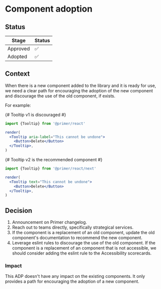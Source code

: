 # Component adoption

## Status

| Stage    | Status |
| -------- | ------ |
| Approved | ✅     |
| Adopted  | ✅     |

## Context

When there is a new component added to the library and it is ready for use, we need a clear path for encouraging the adoption of the new component and discourage the use of the old component, if exists.

For example:

{# Tooltip v1 is discouraged #}

```jsx
import {Tooltip} from '@primer/react'

render(
  <Tooltip aria-label="This cannot be undone">
    <Button>Delete</Button>
  </Tooltip>,
)
```

{# Tooltip v2 is the recommended component #}

```jsx
import {Tooltip} from '@primer/react/next'

render(
  <Tooltip text="This cannot be undone">
    <Button>Delete</Button>
  </Tooltip>,
)
```

## Decision

1. Announcement on Primer changelog.
2. Reach out to teams directly, specifically strategical services.
3. If the component is a replacement of an old component, update the old component's documentation to recommend the new component.
4. Leverage eslint rules to discourage the use of the old component. If the component is a replacement of an component that is not accessible, we should consider adding the eslint rule to the Accessibility scorecards.

<!-- Provide information about the decision made by this ADR -->

### Impact

This ADP doesn't have any impact on the existing components. It only provides a path for encouraging the adoption of a new component.

<!-- Describe the impact of the decision -->
